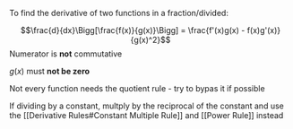 To find the derivative of two functions in a fraction/divided:

$$\frac{d}{dx}\Bigg[\frac{f(x)}{g(x)}\Bigg]  =  \frac{f'(x)g(x) - f(x)g'(x)}{g(x)^2}$$
Numerator is **not** commutative

$g(x)$ must **not be zero**

Not every function needs the quotient rule - try to bypas it if possible

If dividing by a constant, multply by the reciprocal of the constant and use the [[Derivative Rules#Constant Multiple Rule]] and [[Power Rule]] instead
